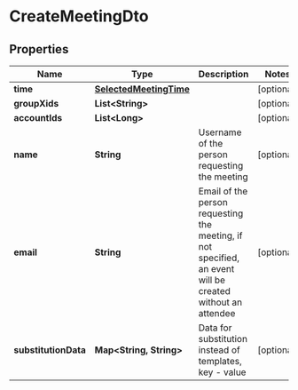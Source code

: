 

# CreateMeetingDto


## Properties

| Name | Type | Description | Notes |
|------------ | ------------- | ------------- | -------------|
|**time** | [**SelectedMeetingTime**](SelectedMeetingTime.md) |  |  [optional] |
|**groupXids** | **List&lt;String&gt;** |  |  [optional] |
|**accountIds** | **List&lt;Long&gt;** |  |  [optional] |
|**name** | **String** | Username of the person requesting the meeting |  [optional] |
|**email** | **String** | Email of the person requesting the meeting, if not specified, an event will be created without an attendee |  [optional] |
|**substitutionData** | **Map&lt;String, String&gt;** | Data for substitution instead of templates, key - value |  [optional] |



